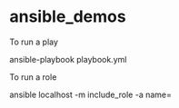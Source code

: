 # ansible_demos

To run a play

ansible-playbook playbook.yml


To run a role

ansible localhost -m include_role -a name=